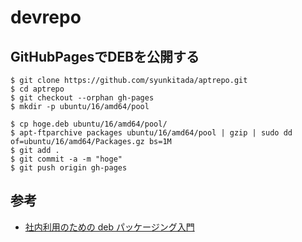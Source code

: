 # devrepo

## GitHubPagesでDEBを公開する
```
$ git clone https://github.com/syunkitada/aptrepo.git
$ cd aptrepo
$ git checkout --orphan gh-pages
$ mkdir -p ubuntu/16/amd64/pool

$ cp hoge.deb ubuntu/16/amd64/pool/
$ apt-ftparchive packages ubuntu/16/amd64/pool | gzip | sudo dd of=ubuntu/16/amd64/Packages.gz bs=1M
$ git add .
$ git commit -a -m "hoge"
$ git push origin gh-pages
```


## 参考
* [社内利用のための deb パッケージング入門](http://blog.cybozu.io/entry/2016/05/16/111500)


